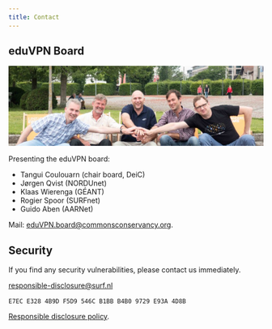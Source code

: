 ```yaml
---
title: Contact
---
```


## eduVPN Board

![Board](img/board.jpg)

Presenting the eduVPN board:

- Tan­gui Coulouarn (chair board, DeiC)
- Jørgen Qvist (NORDUnet)
- Klaas Wieren­ga (GÉANT)
- Ro­gi­er Spoor (SURFnet)
- Gui­do Aben (AARNet)

Mail: [eduVPN.board@commonsconservancy.org](eduVPN.board@commonsconservancy.org).

## Security

If you find any security vulnerabilities, please contact us immediately.

[responsible-disclosure@surf.nl](mailto:responsible-disclosure@surf.nl)

    E7EC E328 4B9D F5D9 546C B1BB B4B0 9729 E93A 4D8B

[Responsible disclosure policy](https://www.surf.nl/en/responsible-disclosure-surf).
